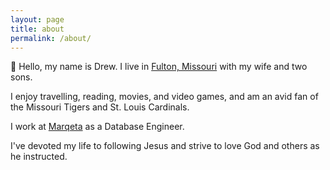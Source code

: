 ```yaml
---
layout: page
title: about
permalink: /about/
---
```


👋 Hello, my name is Drew. I live in [Fulton, Missouri](https://en.wikipedia.org/wiki/Fulton,_Missouri) with my wife and two sons.

I enjoy travelling, reading, movies, and video games, and am an avid fan of the Missouri Tigers and St. Louis Cardinals.

I work at [Marqeta](https://www.marqeta.com/) as a Database Engineer.

I've devoted my life to following Jesus and strive to love God and others as he instructed.
